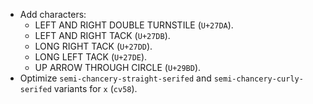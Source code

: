 * Add characters:
  - LEFT AND RIGHT DOUBLE TURNSTILE (`U+27DA`).
  - LEFT AND RIGHT TACK (`U+27DB`).
  - LONG RIGHT TACK (`U+27DD`).
  - LONG LEFT TACK (`U+27DE`).
  - UP ARROW THROUGH CIRCLE (`U+29BD`).
* Optimize `semi-chancery-straight-serifed` and `semi-chancery-curly-serifed` variants for `x` (`cv58`).
